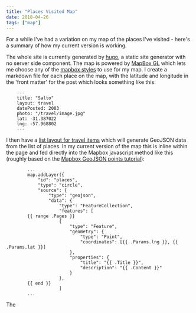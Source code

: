 ```yaml
---
title: "Places Visited Map"
date: 2018-04-26
tags: ["map"]
---
```


For a while I've had a variation on my map of the places I've visited - here's a summary of how my current version is working. 

The whole site is currently generated by [hugo](https://gohugo.io), a static site generator with no server side component.  The map is powered by [MapBox GL](https://www.mapbox.com/mapbox-gl-js/) which lets me choose any of the [mapbox styles](https://www.mapbox.com/gallery/) to use for my map. I create a markdown file for each place on the map, with the latitude and longitude in the 'front matter' for the post which looks something like this:

        ---
        title: "Salto"
        layout: travel
        datePosted: 2003
        photo: "/travel/image.jpg"
        lat: -31.387022
        lng: -57.968802
        ---

I then have a [list layout for travel items](https://github.com/rickymoorhouse/blog/blob/master/layouts/travel/travel.html) which will generate GeoJSON data from the list of places. In my current version of the map this is inline within the page and fed directly into the Mapbox javascript method like this (roughly based on the [Mapbox GeoJSON points tutorial](https://www.mapbox.com/mapbox-gl-js/example/geojson-markers/)):

            ...
            map.addLayer({
                "id": "places",
                "type": "circle",
                "source": {
                    "type": "geojson",
                    "data": {
                        "type": "FeatureCollection",
                        "features": [
            {{ range .Pages }}
                        {
                            "type": "Feature",
                            "geometry": {
                                "type": "Point",
                                "coordinates": [{{ .Params.lng }}, {{ .Params.lat }}]
                            },
                            "properties": {
                                "title": "{{ .Title }}",
                                "description": "{{ .Content }}"
                            }
                        },
            {{ end }}
                        ]
            ...

The 
